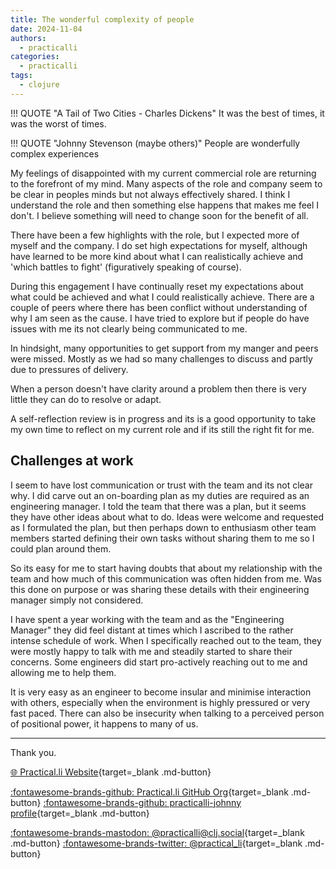 ```yaml
---
title: The wonderful complexity of people
date: 2024-11-04
authors:
  - practicalli
categories:
  - practicalli
tags:
  - clojure
---
```


!!! QUOTE "A Tail of Two Cities - Charles Dickens"
    It was the best of times, it was the worst of times.


!!! QUOTE "Johnny Stevenson (maybe others)"
    People are wonderfully complex experiences


My feelings of disappointed with my current commercial role are returning to the forefront of my mind.  Many aspects of the role and company seem to be clear in peoples minds but not always effectively shared. I think I understand the role and then something else happens that makes me feel I don't. I believe something will need to change soon for the benefit of all.

There have been a few highlights with the role, but I expected more of myself and the company. I do set high expectations for myself, although have learned to be more kind about what I can realistically achieve and 'which battles to fight' (figuratively speaking of course).

During this engagement I have continually reset my expectations about what could be achieved and what I could realistically achieve.  There are a couple of peers where there has been conflict without understanding of why I am seen as the cause.  I have tried to explore but if people do have issues with me its not clearly being communicated to me.

In hindsight, many opportunities to get support from my manger and peers were missed.  Mostly as we had so many challenges to discuss and partly due to pressures of delivery.

When a person doesn't have clarity around a problem then there is very little they can do to resolve or adapt.

A self-reflection review is in progress and its is a good opportunity to take my own time to reflect on my current role and if its still the right fit for me.


<!-- more -->


## Challenges at work

I seem to have lost communication or trust with the team and its not clear why.  I did carve out an on-boarding plan as my duties are required as an engineering manager.  I told the team that there was a plan, but it seems they have other ideas about what to do.  Ideas were welcome and requested as I formulated the plan, but then perhaps down to enthusiasm other team members started defining their own tasks without sharing them to me so I could plan around them.

So its easy for me to start having doubts that about my relationship with the team and how much of this communication was often hidden from me.  Was this done on purpose or was sharing these details with their engineering manager simply not considered.

I have spent a year working with the team and as the "Engineering Manager" they did feel distant at times which I ascribed to the rather intense schedule of work.  When I specifically reached out to the team, they were mostly happy to talk with me and steadily started to share their concerns. Some engineers did start pro-actively reaching out to me and allowing me to help them.

It is very easy as an engineer to become insular and minimise interaction with others, especially when the environment is highly pressured or very fast paced.  There can also be insecurity when talking to a perceived person of positional power, it happens to many of us.



---
Thank you.

[:globe_with_meridians: Practical.li Website](https://practical.li){target=_blank .md-button}

[:fontawesome-brands-github: Practical.li GitHub Org](https://github.com/practicalli){target=_blank .md-button}
[:fontawesome-brands-github: practicalli-johnny profile](https://github.com/practicalli-johnny){target=_blank .md-button}

[:fontawesome-brands-mastodon: @practicalli@clj.social](https://clj.social/@practicalli){target=_blank .md-button}
[:fontawesome-brands-twitter: @practical_li](https://twitter.com/practcial_li){target=_blank .md-button}
